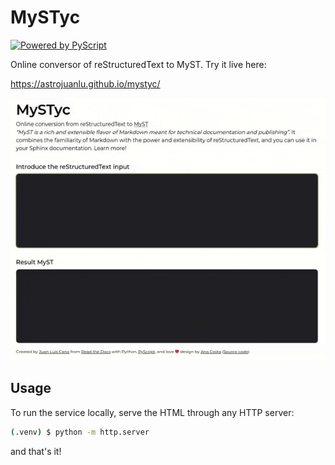 # MySTyc

[![Powered by PyScript](https://shields.io/badge/powered--by-pyscript-yellow?logo=python&style=flat-square)](https://pyscript.net/)

Online conversor of reStructuredText to MyST. Try it live here:

https://astrojuanlu.github.io/mystyc/

![MySTyc preview](mystyc.gif)

## Usage

To run the service locally, serve the HTML through any HTTP server:

```bash
(.venv) $ python -m http.server
```

and that's it!
